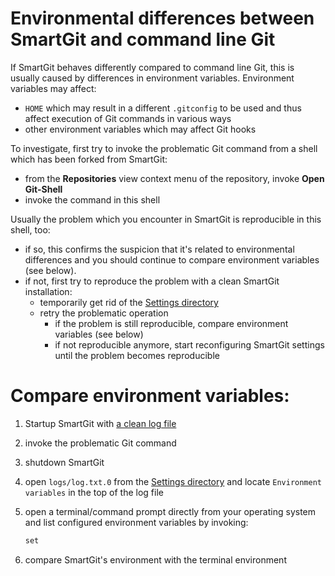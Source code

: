 # Environmental differences between SmartGit and command line Git

If SmartGit behaves differently compared to command line Git, this is
usually caused by differences in environment variables. Environment
variables may affect:

-   `HOME` which may result in a different `.gitconfig` to be used and
    thus affect execution of Git commands in various ways
-   other environment variables which may affect Git hooks

To investigate, first try to invoke the problematic Git command from a
shell which has been forked from SmartGit:

-   from the **Repositories** view context menu of the repository,
    invoke **Open Git-Shell**
-   invoke the command in this shell

Usually the problem which you encounter in SmartGit is reproducible in
this shell, too:

-   if so, this confirms the suspicion that it's related to
    environmental differences and you should continue to compare
    environment variables (see below).
-   if not, first try to reproduce the problem with a clean SmartGit
    installation:
    -   temporarily get rid of the [Settings directory](../Manual/Installation/Installation-and-Files.md)
    -   retry the problematic operation  
        -   if the problem is still reproducible, compare environment
            variables (see below)
        -   if not reproducible anymore, start reconfiguring SmartGit
            settings until the problem becomes reproducible

# Compare environment variables:

1.  Startup SmartGit with [a clean log file](Debugging.md)

2.  invoke the problematic Git command

3.  shutdown SmartGit

4.  open `logs/log.txt.0` from the [Settings directory](../Manual/Installation/Installation-and-Files.md) and
    locate `Environment variables` in the top of the log file

5.  open a terminal/command prompt directly from your operating system
    and list configured environment variables by invoking:



    ``` java
    set
    ```



6.  compare SmartGit's environment with the terminal environment

